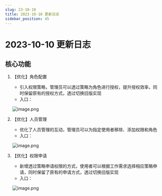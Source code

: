 ```yaml
---
slug: 23-10-10
title: 2023-10-10 更新日志
sidebar_position: 45
---
```



# 2023-10-10 更新日志


## 核心功能

1. 【优化】角色配置
    - 引入权限策略，管理员可以透过策略为角色进行授权，提升授权效率，同时保留原有的授权方式，透过切换旧版实现
    - 入口：

    ![image.png](/assets/1c19ee51eb11cc51a6c520255b4e693d.png)

2. 【优化】人员管理
    - 优化了人员管理的互动，管理员可以为指定使用者移除、添加权限和角色
    - 入口：

    ![image.png](/assets/f6ffad6cb416872a3db96244aa9e3c31.png)

3. 【优化】权限申请
    - 新增透过策略申请权限的方式，使用者可以根据工作需求选择相应策略申请，同时保留了原有的申请方式，透过切换旧版实现
    - 入口：

    ![image.png](/assets/f0e037780756a02e1e1b3cc269573345.png)


